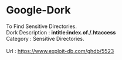 # Google-Dork
To Find  Sensitive Directories.
<br>Dork Description : <b>intitle:index.of./.htaccess</b></br>
Category : Sensitive Directories.<br>
<br>Url  : https://www.exploit-db.com/ghdb/5523
